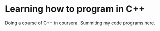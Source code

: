 # Learning how to program in C++ 

Doing a course of C++ in coursera. Summiting my code programs here. 
